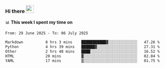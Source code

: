 ### Hi there <a href="https://www.gautamkrishnar.com/"><img src="https://media.giphy.com/media/hvRJCLFzcasrR4ia7z/giphy.gif" width="25px"></a>

📊 **This week I spent my time on**

<!--START_SECTION:waka-->

```txt
From: 29 June 2025 - To: 06 July 2025

Markdown          8 hrs 3 mins    ███████████▓░░░░░░░░░░░░░   47.26 %
Python            4 hrs 39 mins   ██████▓░░░░░░░░░░░░░░░░░░   27.31 %
Other             2 hrs 48 mins   ████░░░░░░░░░░░░░░░░░░░░░   16.52 %
HTML              20 mins         ▓░░░░░░░░░░░░░░░░░░░░░░░░   02.04 %
YAML              17 mins         ▒░░░░░░░░░░░░░░░░░░░░░░░░   01.75 %
```

<!--END_SECTION:waka-->
